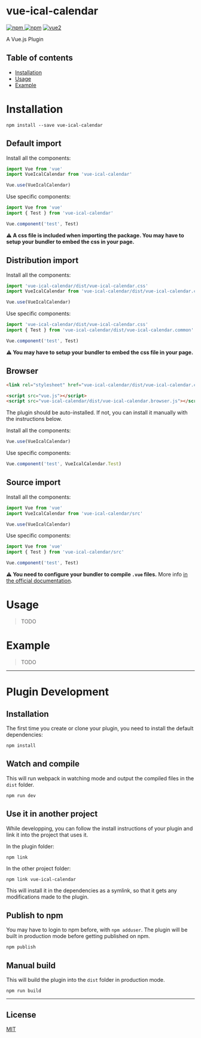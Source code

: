 # vue-ical-calendar

[![npm](https://img.shields.io/npm/v/vue-ical-calendar.svg) ![npm](https://img.shields.io/npm/dm/vue-ical-calendar.svg)](https://www.npmjs.com/package/vue-ical-calendar)
[![vue2](https://img.shields.io/badge/vue-2.x-brightgreen.svg)](https://vuejs.org/)

A Vue.js Plugin

## Table of contents

- [Installation](#installation)
- [Usage](#usage)
- [Example](#example)

# Installation

```
npm install --save vue-ical-calendar
```

## Default import

Install all the components:

```javascript
import Vue from 'vue'
import VueIcalCalendar from 'vue-ical-calendar'

Vue.use(VueIcalCalendar)
```

Use specific components:

```javascript
import Vue from 'vue'
import { Test } from 'vue-ical-calendar'

Vue.component('test', Test)
```

**⚠️ A css file is included when importing the package. You may have to setup your bundler to embed the css in your page.**

## Distribution import

Install all the components:

```javascript
import 'vue-ical-calendar/dist/vue-ical-calendar.css'
import VueIcalCalendar from 'vue-ical-calendar/dist/vue-ical-calendar.common'

Vue.use(VueIcalCalendar)
```

Use specific components:

```javascript
import 'vue-ical-calendar/dist/vue-ical-calendar.css'
import { Test } from 'vue-ical-calendar/dist/vue-ical-calendar.common'

Vue.component('test', Test)
```

**⚠️ You may have to setup your bundler to embed the css file in your page.**

## Browser

```html
<link rel="stylesheet" href="vue-ical-calendar/dist/vue-ical-calendar.css"/>

<script src="vue.js"></script>
<script src="vue-ical-calendar/dist/vue-ical-calendar.browser.js"></script>
```

The plugin should be auto-installed. If not, you can install it manually with the instructions below.

Install all the components:

```javascript
Vue.use(VueIcalCalendar)
```

Use specific components:

```javascript
Vue.component('test', VueIcalCalendar.Test)
```

## Source import

Install all the components:

```javascript
import Vue from 'vue'
import VueIcalCalendar from 'vue-ical-calendar/src'

Vue.use(VueIcalCalendar)
```

Use specific components:

```javascript
import Vue from 'vue'
import { Test } from 'vue-ical-calendar/src'

Vue.component('test', Test)
```

**⚠️ You need to configure your bundler to compile `.vue` files.** More info [in the official documentation](https://vuejs.org/v2/guide/single-file-components.html).

# Usage

> TODO

# Example

> TODO

---

# Plugin Development

## Installation

The first time you create or clone your plugin, you need to install the default dependencies:

```
npm install
```

## Watch and compile

This will run webpack in watching mode and output the compiled files in the `dist` folder.

```
npm run dev
```

## Use it in another project

While developping, you can follow the install instructions of your plugin and link it into the project that uses it.

In the plugin folder:

```
npm link
```

In the other project folder:

```
npm link vue-ical-calendar
```

This will install it in the dependencies as a symlink, so that it gets any modifications made to the plugin.

## Publish to npm

You may have to login to npm before, with `npm adduser`. The plugin will be built in production mode before getting published on npm.

```
npm publish
```

## Manual build

This will build the plugin into the `dist` folder in production mode.

```
npm run build
```

---

## License

[MIT](http://opensource.org/licenses/MIT)
